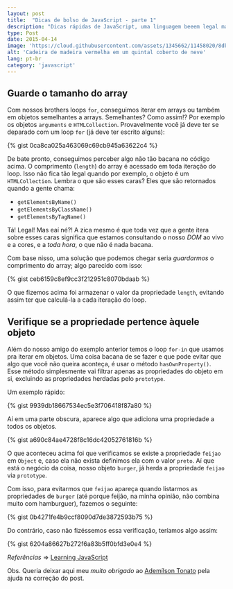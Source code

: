 ```yaml
---
layout: post
title:  "Dicas de bolso de JavaScript - parte 1"
description: "Dicas rápidas de JavaScript, uma linguagem beeem legal mas cheia de pegadinhas do malandro."
type: Post
date: 2015-04-14
image: 'https://cloud.githubusercontent.com/assets/1345662/11458020/8dbf5630-969f-11e5-86d5-83d700a53ec7.jpg'
alt: 'Cadeira de madeira vermelha em um quintal coberto de neve'
lang: pt-br
category: 'javascript'
---
```


## Guarde o tamanho do array

Com nossos brothers loops `for`, conseguimos iterar em arrays ou também em objetos semelhantes a arrays. Semelhantes? Como assim!? Por exemplo os objetos `arguments` e `HTMLCollection`. Provavelmente você já deve ter se deparado com um loop `for` (já deve ter escrito alguns):

{% gist 0ca8ca025a463069c69cb945a63622c4 %}

De bate pronto, conseguimos perceber algo não tão bacana no código acima. O comprimento (`length`) do array é acessado em toda iteração do loop. Isso não fica tão legal quando por exemplo, o objeto é um `HTMLCollection`. Lembra o que são esses caras? Eles que são retornados quando a gente chama:

* `getElementsByName()`
* `getElementsByClassName()`
* `getElementsByTagName()`

Tá! Legal! Mas eaí né?! A zica mesmo é que toda vez que a gente itera sobre esses caras significa que estamos consultando o nosso *DOM* ao vivo e a cores, e a *toda hora*, o que não é nada bacana.

Com base nisso, uma solução que podemos chegar seria *guardarmos* o comprimento do array; algo parecido com isso:

{% gist ceb6159c8ef9cc3f212951c8070bdaab %}

O que fizemos acima foi armazenar o valor da propriedade `length`, evitando assim ter que calculá-la a cada iteração do loop.

## Verifique se a propriedade pertence àquele objeto

Além do nosso amigo do exemplo anterior temos o loop `for-in` que usamos pra iterar em objetos. Uma coisa bacana de se fazer e que pode evitar que algo que você não queira aconteça, é usar o método `hasOwnProperty()`. Esse método simplesmente vai filtrar apenas as propriedades do objeto em si, excluindo as propriedades herdadas pelo `prototype`.

Um exemplo rápido:

{% gist 9939db18667534ec5e3f706418f87a80 %}

Aí em uma parte obscura, aparece algo que adiciona uma propriedade a todos os objetos.

{% gist a690c84ae4728f8c16dc42052761816b %}

O que aconteceu acima foi que verificamos se existe a propriedade `feijao` em `Object` e, caso ela não exista definimos ela com o valor `preto`. Aí que está o negócio da coisa, nosso objeto `burger`, já herda a propriedade `feijao` via `prototype`.

Com isso, para evitarmos que `feijao` apareça quando listarmos as propriedades de `burger` (até porque feijão, na minha opinião, não combina muito com hamburguer), fazemos o seguinte:

{% gist 0b4271fe4b9ccf8090d7de3872593b75 %}

Do contrário, caso não fizéssemos essa verificação, teríamos algo assim:

{% gist 6204a86627b272f6a83b5ff0bfd3e0e4 %}

*Referências* => [Learning JavaScript](http://www.amazon.com/Learning-JavaScript-Edition-Shelley-Powers/dp/0596521871)

Obs. Queria deixar aqui meu *muito obrigado* ao [Ademílson Tonato](https://github.com/ftonato) pela ajuda na correção do post.
